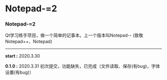 # Notepad-=2
### Notepad-=2

Qt学习练手项目，做一个简单的记事本。上一个版本叫Notepad-- (致敬Notepad++、Notepad)  
****
**start :** 2020.3.30  
  
**0.1.0 :** 2020.3.31  初次提交，功能缺失，已完成（文件读取、保存(有bug)，字体设置(有bug)）

